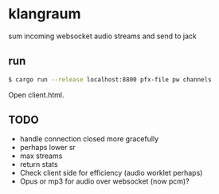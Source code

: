 # klangraum
sum incoming websocket audio streams and send to jack

## run

``` bash
$ cargo run --release localhost:8800 pfx-file pw channels
```

Open client.html.

## TODO
* handle connection closed more gracefully
* perhaps lower sr
* max streams
* return stats
* Check client side for efficiency (audio worklet perhaps)
* Opus or mp3 for audio over websocket (now pcm)?
